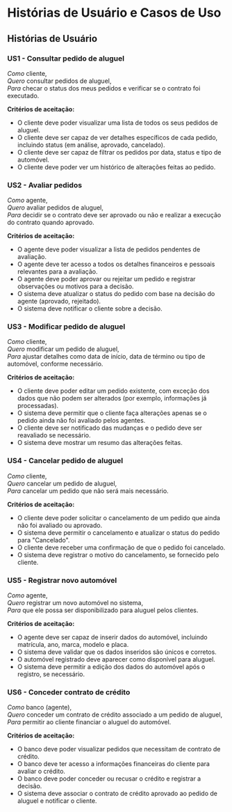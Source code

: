 # Histórias de Usuário e Casos de Uso

## Histórias de Usuário

### US1 - Consultar pedido de aluguel

*Como* cliente,  
*Quero* consultar pedidos de aluguel,  
*Para* checar o status dos meus pedidos e verificar se o contrato foi executado.  

**Critérios de aceitação:**
- O cliente deve poder visualizar uma lista de todos os seus pedidos de aluguel.
- O cliente deve ser capaz de ver detalhes específicos de cada pedido, incluindo status (em análise, aprovado, cancelado).
- O cliente deve ser capaz de filtrar os pedidos por data, status e tipo de automóvel.
- O cliente deve poder ver um histórico de alterações feitas ao pedido.

### US2 - Avaliar pedidos

*Como* agente,  
*Quero* avaliar pedidos de aluguel,  
*Para* decidir se o contrato deve ser aprovado ou não e realizar a execução do contrato quando aprovado.  

**Critérios de aceitação:**
- O agente deve poder visualizar a lista de pedidos pendentes de avaliação.
- O agente deve ter acesso a todos os detalhes financeiros e pessoais relevantes para a avaliação.
- O agente deve poder aprovar ou rejeitar um pedido e registrar observações ou motivos para a decisão.
- O sistema deve atualizar o status do pedido com base na decisão do agente (aprovado, rejeitado).
- O sistema deve notificar o cliente sobre a decisão.

### US3 - Modificar pedido de aluguel

*Como* cliente,  
*Quero* modificar um pedido de aluguel,  
*Para* ajustar detalhes como data de início, data de término ou tipo de automóvel, conforme necessário.  

**Critérios de aceitação:**
- O cliente deve poder editar um pedido existente, com exceção dos dados que não podem ser alterados (por exemplo, informações já processadas).
- O sistema deve permitir que o cliente faça alterações apenas se o pedido ainda não foi avaliado pelos agentes.
- O cliente deve ser notificado das mudanças e o pedido deve ser reavaliado se necessário.
- O sistema deve mostrar um resumo das alterações feitas.

### US4 - Cancelar pedido de aluguel

*Como* cliente,  
*Quero* cancelar um pedido de aluguel,  
*Para* cancelar um pedido que não será mais necessário.  

**Critérios de aceitação:**
- O cliente deve poder solicitar o cancelamento de um pedido que ainda não foi avaliado ou aprovado.
- O sistema deve permitir o cancelamento e atualizar o status do pedido para "Cancelado".
- O cliente deve receber uma confirmação de que o pedido foi cancelado.
- O sistema deve registrar o motivo do cancelamento, se fornecido pelo cliente.

### US5 - Registrar novo automóvel

*Como* agente,  
*Quero* registrar um novo automóvel no sistema,  
*Para* que ele possa ser disponibilizado para aluguel pelos clientes.  

**Critérios de aceitação:**
- O agente deve ser capaz de inserir dados do automóvel, incluindo matrícula, ano, marca, modelo e placa.
- O sistema deve validar que os dados inseridos são únicos e corretos.
- O automóvel registrado deve aparecer como disponível para aluguel.
- O sistema deve permitir a edição dos dados do automóvel após o registro, se necessário.

### US6 - Conceder contrato de crédito

*Como* banco (agente),  
*Quero* conceder um contrato de crédito associado a um pedido de aluguel,  
*Para* permitir ao cliente financiar o aluguel do automóvel.  

**Critérios de aceitação:**
- O banco deve poder visualizar pedidos que necessitam de contrato de crédito.
- O banco deve ter acesso a informações financeiras do cliente para avaliar o crédito.
- O banco deve poder conceder ou recusar o crédito e registrar a decisão.
- O sistema deve associar o contrato de crédito aprovado ao pedido de aluguel e notificar o cliente.
